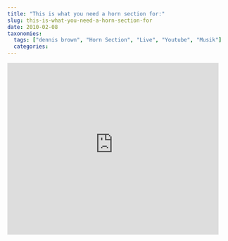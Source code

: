 ```yaml
---
title: "This is what you need a horn section for:"
slug: this-is-what-you-need-a-horn-section-for
date: 2010-02-08
taxonomies:
  tags: ["dennis brown", "Horn Section", "Live", "Youtube", "Musik"]
  categories: 
---
```


<iframe title="YouTube video player" width="480" height="390" src="http://www.youtube-nocookie.com/embed/gHbKZa9x1e8?rel=0&amp;hd=1" frameborder="0" allowfullscreen></iframe></body></html>

